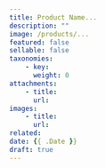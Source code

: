 ```yaml
---
title: Product Name...
description: ""
image: /products/...
featured: false
sellable: false
taxonomies: 
    - key: 
      weight: 0
attachments:
    - title:
      url: 
images: 
    - title:
      url: 
related: 
date: {{ .Date }}
draft: true
---
```

